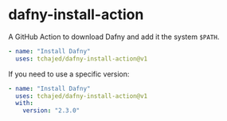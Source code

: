 # dafny-install-action

A GitHub Action to download Dafny and add it the system `$PATH`.

```yml
- name: "Install Dafny"
  uses: tchajed/dafny-install-action@v1
```

If you need to use a specific version:

```yml
- name: "Install Dafny"
  uses: tchajed/dafny-install-action@v1
  with:
    version: "2.3.0"
```
